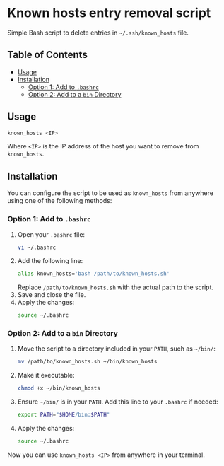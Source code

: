 # Known hosts entry removal script

Simple Bash script to delete entries in `~/.ssh/known_hosts` file.

## Table of Contents

- [Usage](#usage)
- [Installation](#installation)
  - [Option 1: Add to `.bashrc`](#option-1-add-to-bashrc)
  - [Option 2: Add to a `bin` Directory](#option-2-add-to-a-bin-directory)

## Usage

```bash
known_hosts <IP>
```

Where `<IP>` is the IP address of the host you want to remove from `known_hosts`.

## Installation

You can configure the script to be used as `known_hosts` from anywhere using one of the following methods:

### Option 1: Add to `.bashrc`

1. Open your `.bashrc` file:
   ```bash
   vi ~/.bashrc
   ```
2. Add the following line:
   ```bash
   alias known_hosts='bash /path/to/known_hosts.sh'
   ```
   Replace `/path/to/known_hosts.sh` with the actual path to the script.
3. Save and close the file.
4. Apply the changes:
   ```bash
   source ~/.bashrc
   ```

### Option 2: Add to a `bin` Directory

1. Move the script to a directory included in your `PATH`, such as `~/bin/`:
   ```bash
   mv /path/to/known_hosts.sh ~/bin/known_hosts
   ```
2. Make it executable:
   ```bash
   chmod +x ~/bin/known_hosts
   ```
3. Ensure `~/bin/` is in your `PATH`. Add this line to your `.bashrc` if needed:
   ```bash
   export PATH="$HOME/bin:$PATH"
   ```
4. Apply the changes:
   ```bash
   source ~/.bashrc
   ```

Now you can use `known_hosts <IP>` from anywhere in your terminal.
